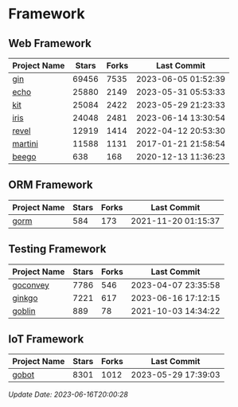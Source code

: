 # Framework

## Web Framework
| Project Name | Stars | Forks | Last Commit |
| ------------ | ----- | ----- | ----------- |
| [gin](https://github.com/gin-gonic/gin) | 69456 | 7535 | 2023-06-05 01:52:39 |
| [echo](https://github.com/labstack/echo) | 25880 | 2149 | 2023-05-31 05:53:33 |
| [kit](https://github.com/go-kit/kit) | 25084 | 2422 | 2023-05-29 21:23:33 |
| [iris](https://github.com/kataras/iris) | 24048 | 2481 | 2023-06-14 13:30:54 |
| [revel](https://github.com/revel/revel) | 12919 | 1414 | 2022-04-12 20:53:30 |
| [martini](https://github.com/go-martini/martini) | 11588 | 1131 | 2017-01-21 21:58:54 |
| [beego](https://github.com/astaxie/beego) | 638 | 168 | 2020-12-13 11:36:23 |

## ORM Framework
| Project Name | Stars | Forks | Last Commit |
| ------------ | ----- | ----- | ----------- |
| [gorm](https://github.com/jinzhu/gorm) | 584 | 173 | 2021-11-20 01:15:37 |

## Testing Framework
| Project Name | Stars | Forks | Last Commit |
| ------------ | ----- | ----- | ----------- |
| [goconvey](https://github.com/smartystreets/goconvey) | 7786 | 546 | 2023-04-07 23:35:58 |
| [ginkgo](https://github.com/onsi/ginkgo) | 7221 | 617 | 2023-06-16 17:12:15 |
| [goblin](https://github.com/franela/goblin) | 889 | 78 | 2021-10-03 14:34:22 |

## IoT Framework
| Project Name | Stars | Forks | Last Commit |
| ------------ | ----- | ----- | ----------- |
| [gobot](https://github.com/hybridgroup/gobot) | 8301 | 1012 | 2023-05-29 17:39:03 |

*Update Date: 2023-06-16T20:00:28*